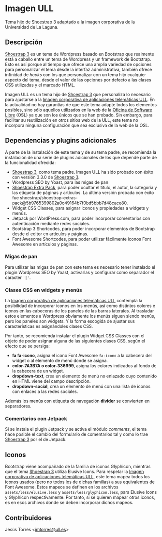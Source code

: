  
# Imagen ULL

Tema hijo de [Shoestrap 3] adaptado a la imagen corporativa de la Universidad de La Laguna.


## Descripción

[Shoestrap 3] es un tema de Wordpress basado en Bootstrap que realmente está a caballo entre un tema de Wordpress y un framework de Bootstrap. Esto es así porque al tiempo que ofrece una amplia variedad de opciones para personalizar el tema desde la interfaz administrativa, también ofrece infinidad de *hooks* con los que personalizar con un tema hijo cualquier aspecto del tema, desde el valor de las opciones por defecto a las clases CSS utilizadas y el marcado HTML.

Imagen ULL es un tema hijo de [Shoestrap 3] que personaliza lo necesario para ajustarse a la [Imagen corporativa de aplicaciones telemáticas ULL](http://static.ull.es/v3/docs/). En la actualidad no hay garantías de que este tema adapte todos los elementos posibles, sino sólo aquellos utilizados en la web de la [Oficina de Software Libre](http://osl.ull.es) (OSL) ya que son los únicos que se han probado. Sin embargo, para facilitar su reutilización en otros sitios web de la ULL, este tema no incorpora ninguna configuración que sea exclusiva de la web de la OSL.

## Dependencias y plugins adicionales

A parte de la instalación de este tema y de su tema padre, se recomienda la instalación de una serie de plugins adicionales de los que depende parte de la funcionalidad ofrecida:

 * [Shoestrap 3], como tema padre. Imagen ULL ha sido probado con éxito con versión 3.3.0 de [Shoestrap 3].
 * Wordpress SEO by Yoast, para las migas de pan
 * [Shoestrap Extra Pack], para poder ocultar el título, el autor, la categoría y las etiqueta de páginas y artículos. La última versión probada con éxito fue shoestrap/shoestrap-extras-pack@5b9765399802a0c49164b7f0bd5bbb7d48cace80.
 * Widget CSS Classes, para asignar iconos y propiedades a widgets y menús.
 * Jetpack por WordPress.com, para poder incorporar comentarios con autenticación mediante redes sociales.
 * Bootstrap 3 Shortcodes, para poder incorporar elementos de Bootstrap desde el editor en artículos y páginas.
 * Font Awesome Shortcodes, para poder utilizar fácilmente iconos Font Awesome en artículos y páginas.


### Migas de pan

Para utilizar las migas de pan con este tema es necesario tener instalado el plugin Wordpress SEO by Yoast, activarlas y configurar como separador el caracter <code>'|'</code>. 

### Clases CSS en widgets y menús

La [Imagen corporativa de aplicaciones telemáticas ULL] contempla la posibilidad de incorporar iconos en los menús, así como distintos colores e iconos en las cabeceras de los paneles de las barras laterales. Al trasladar estos elementos a Wordpress obviamente los menús siguen siendo menús, pero los paneles son widgets. Y la forma escogida de ajustar sus características es asignándoles clases CSS.

Por tanto, se recomienda instalar el plugin Widget CSS Classes con el objeto de poder asignar alguna de las siguientes clases CSS, según el efecto que se persiga:

 * **fa fa-icono**, asigna el icono Font Awesome <code>fa-icono</code> a la cabecera del widget o al elemento de menú donde se asigna.
 * **color-7A3B7A o color-336699**, asigna los colores indicados al fondo de la cabecera de un widget.
 * **dropdown-text**, crea un elemento de menú no enlazado cuyo contenido en HTML viene del campo descripción.
 * **dropdown-social**, crea un elemento de menú con una lista de iconos con enlaces a las redes sociales.

Además los menús con etiqueta de navegación **divider** se convierten en separadores.

### Comentarios con Jetpack

Si se instala el plugin Jetpack y se activa el módulo *comments*, el tema hace posible el cambio del formulario de comentarios tal y como lo trae [Shoestrap 3] por el de Jetpack.

## Iconos

Bootstrap viene acompañado de la familia de iconos Glyphicon, mientras que el tema [Shoestrap 3] utiliza Elusive Icons. Para respetar la [Imagen corporativa de aplicaciones telemáticas ULL], este tema mapea todos los iconos usados (pero no todos los de dichas familias) a sus equivalentes de Font Awesome. Estos mapeos se definen en los archivos <code>assets/less/elusive.less</code> y <code>assets/less/glyphicon.less</code>, para Elusive Icons y Glyphicon respectivamente. Por tanto, si se quieren mapear otros iconos, es en esos archivos donde se deben incorporar dichos mapeos.

## Contribuidores

Jesús Torres <[jmtorres@ull.es](jmtorres@ull.es)>

[Shoestrap 3]: http://press.codes/downloads/shoestrap-3/ "Shoestrap 3"
[Shoestrap Extra Pack]: http://press.codes/downloads/shoestrap-extras-pack/ "Shoestrap Extra Pack"
[Imagen corporativa de aplicaciones telemáticas ULL]: http://static.ull.es/v3/docs/ "Imagen corporativa de aplicaciones telemáticas ULL versión 3.0"
